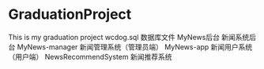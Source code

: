 # GraduationProject
This is my graduation project
wcdog.sql              数据库文件
MyNews后台           新闻系统后台
MyNews-manager        新闻管理系统（管理员端）
MyNews-app            新闻用户系统（用户端）
NewsRecommendSystem   新闻推荐系统
